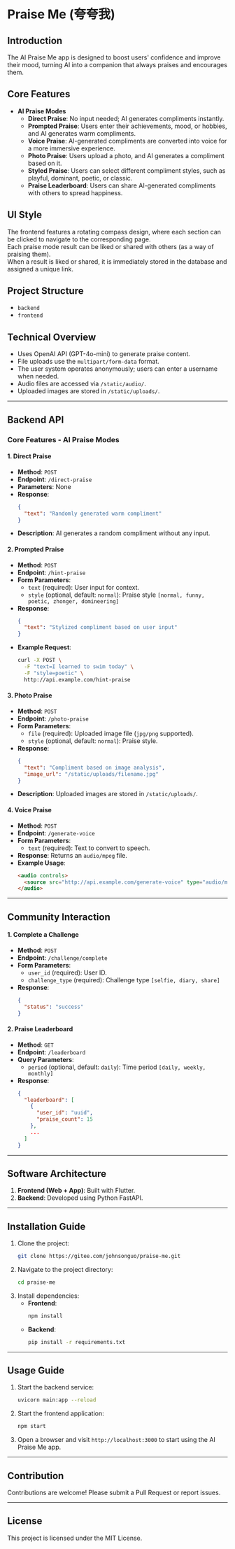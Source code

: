 # Praise Me (夸夸我)

## Introduction
The AI Praise Me app is designed to boost users' confidence and improve their mood, turning AI into a companion that always praises and encourages them.

## Core Features
- **AI Praise Modes**
  - **Direct Praise**: No input needed; AI generates compliments instantly.
  - **Prompted Praise**: Users enter their achievements, mood, or hobbies, and AI generates warm compliments.
  - **Voice Praise**: AI-generated compliments are converted into voice for a more immersive experience.
  - **Photo Praise**: Users upload a photo, and AI generates a compliment based on it.
  - **Styled Praise**: Users can select different compliment styles, such as playful, dominant, poetic, or classic.
  - **Praise Leaderboard**: Users can share AI-generated compliments with others to spread happiness.

## UI Style
The frontend features a rotating compass design, where each section can be clicked to navigate to the corresponding page.  
Each praise mode result can be liked or shared with others (as a way of praising them).  
When a result is liked or shared, it is immediately stored in the database and assigned a unique link.

## Project Structure
- `backend`
- `frontend`

## Technical Overview
- Uses OpenAI API (GPT-4o-mini) to generate praise content.
- File uploads use the `multipart/form-data` format.
- The user system operates anonymously; users can enter a username when needed.
- Audio files are accessed via `/static/audio/`.
- Uploaded images are stored in `/static/uploads/`.

---

## Backend API

### Core Features - AI Praise Modes

#### 1. Direct Praise
- **Method**: `POST`
- **Endpoint**: `/direct-praise`
- **Parameters**: None
- **Response**:
  ```json
  {
    "text": "Randomly generated warm compliment"
  }
  ```
- **Description**: AI generates a random compliment without any input.

#### 2. Prompted Praise
- **Method**: `POST`
- **Endpoint**: `/hint-praise`
- **Form Parameters**:
  - `text` (required): User input for context.
  - `style` (optional, default: `normal`): Praise style `[normal, funny, poetic, zhonger, domineering]`
- **Response**:
  ```json
  {
    "text": "Stylized compliment based on user input"
  }
  ```
- **Example Request**:
  ```sh
  curl -X POST \
    -F "text=I learned to swim today" \
    -F "style=poetic" \
    http://api.example.com/hint-praise
  ```

#### 3. Photo Praise
- **Method**: `POST`
- **Endpoint**: `/photo-praise`
- **Form Parameters**:
  - `file` (required): Uploaded image file (`jpg/png` supported).
  - `style` (optional, default: `normal`): Praise style.
- **Response**:
  ```json
  {
    "text": "Compliment based on image analysis",
    "image_url": "/static/uploads/filename.jpg"
  }
  ```
- **Description**: Uploaded images are stored in `/static/uploads/`.

#### 4. Voice Praise
- **Method**: `POST`
- **Endpoint**: `/generate-voice`
- **Form Parameters**:
  - `text` (required): Text to convert to speech.
- **Response**: Returns an `audio/mpeg` file.
- **Example Usage**:
  ```html
  <audio controls>
    <source src="http://api.example.com/generate-voice" type="audio/mpeg">
  </audio>
  ```

---

## Community Interaction

#### 1. Complete a Challenge
- **Method**: `POST`
- **Endpoint**: `/challenge/complete`
- **Form Parameters**:
  - `user_id` (required): User ID.
  - `challenge_type` (required): Challenge type `[selfie, diary, share]`
- **Response**:
  ```json
  {
    "status": "success"
  }
  ```

#### 2. Praise Leaderboard
- **Method**: `GET`
- **Endpoint**: `/leaderboard`
- **Query Parameters**:
  - `period` (optional, default: `daily`): Time period `[daily, weekly, monthly]`
- **Response**:
  ```json
  {
    "leaderboard": [
      {
        "user_id": "uuid",
        "praise_count": 15
      },
      ...
    ]
  }
  ```

---

## Software Architecture
1. **Frontend (Web + App)**: Built with Flutter.
2. **Backend**: Developed using Python FastAPI.

---

## Installation Guide
1. Clone the project:  
   ```sh
   git clone https://gitee.com/johnsonguo/praise-me.git
   ```
2. Navigate to the project directory:  
   ```sh
   cd praise-me
   ```
3. Install dependencies:  
   - **Frontend**:  
     ```sh
     npm install
     ```
   - **Backend**:  
     ```sh
     pip install -r requirements.txt
     ```

---

## Usage Guide
1. Start the backend service:  
   ```sh
   uvicorn main:app --reload
   ```
2. Start the frontend application:  
   ```sh
   npm start
   ```
3. Open a browser and visit `http://localhost:3000` to start using the AI Praise Me app.

---

## Contribution
Contributions are welcome! Please submit a Pull Request or report issues.

---

## License
This project is licensed under the MIT License.
